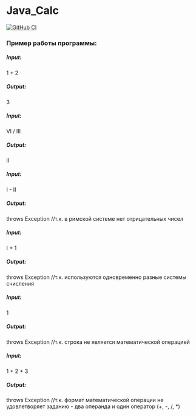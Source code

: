 # Java_Calc

[![GitHub CI](https://github.com/evgeniy1503/Java_Calc/actions/workflows/java.yml/badge.svg)](https://github.com/evgeniy1503/Java_Calc/actions/workflows/java.yml)

<h3>Пример работы программы:</h3>


<h5>Input:</h5>
1 + 2

<h5>Output:</h5>
3

<h5>Input:</h5>
VI / III

<h5>Output:</h5>
II

<h5>Input:</h5>
I - II

<h5>Output:</h5>
throws Exception //т.к. в римской системе нет отрицательных чисел

<h5>Input:</h5>
I + 1

<h5>Output:</h5>
throws Exception //т.к. используются одновременно разные системы счисления

<h5>Input:</h5>
1

<h5>Output:</h5>
throws Exception //т.к. строка не является математической операцией

<h5>Input:</h5>
1 + 2 + 3

<h5>Output:</h5>
throws Exception //т.к. формат математической операции не удовлетворяет заданию - два операнда и один оператор (+, -, /, *)

